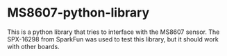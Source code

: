 # MS8607-python-library
This is a python library that tries to interface with the MS8607 sensor. The SPX-16298 from SparkFun was used to test this library, but it should work with other boards.

